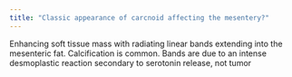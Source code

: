 ```yaml
---
title: "Classic appearance of carcnoid affecting the mesentery?"
---
```

Enhancing soft tissue mass with radiating linear bands extending into the mesenteric fat. Calcification is common. Bands are due to an intense desmoplastic reaction secondary to serotonin release, not tumor

